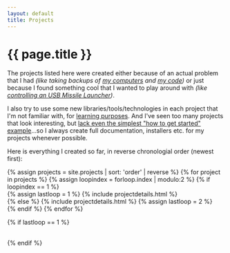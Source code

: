 ```yaml
---
layout: default 
title: Projects
---
```


<h1>{{ page.title }}</h1>

<div class="row spacer25"></div>

The projects listed here were created either because of an actual problem that I had *(like taking backups of [my computers](/roboshell-backup/) and [my code](https://scm-backup.org/))* or just because I found something cool that I wanted to play around with *(like [controlling an USB Missile Launcher](/missilesharp/))*.  

I also try to use some new libraries/tools/technologies in each project that I'm not familiar with, for [learning purposes](http://norvig.com/21-days.html). And I've seen too many projects that look interesting, but [lack even the simplest "how to get started" example](http://www.codinghorror.com/blog/2007/01/if-it-isnt-documented-it-doesnt-exist.html)...so I always create full documentation, installers etc. for my projects whenever possible.

Here is everything I created so far, in reverse chronologial order (newest first):

<div class="row spacer25"></div>

<div class="container">
{% assign projects = site.projects | sort: 'order' | reverse %}
{% for project in projects %}
{% assign loopindex = forloop.index | modulo:2 %}
{% if loopindex == 1 %}
    <div class="row">
    {% assign lastloop = 1 %}
{% include projectdetails.html %}
        <div class="row visible-phone spacer25"></div>
{% else %}
{% include projectdetails.html %}
    {% assign lastloop = 2 %}
    </div><!--/row-->
    <div class="row spacer25"></div>
{% endif %}
{% endfor %}

{% if lastloop == 1 %}
    </div><!--/row-->
    <div class="row spacer25"></div>  
{% endif %}

</div><!--/container-->

<div class="row visible-phone spacer25"></div>